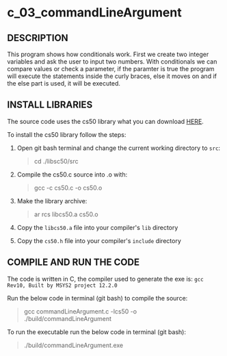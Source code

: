 c_03_commandLineArgument
========================

## DESCRIPTION

This program shows how conditionals work. First we create two integer variables and ask the user to input two numbers.
With conditionals we can compare values or check a parameter, if the paramter is true the program will execute the 
statements inside the curly braces, else it moves on and if the else part is used, it will be executed.

## INSTALL LIBRARIES

The source code uses the cs50 library what you can download [HERE](https://github.com/cs50/libcs50).

To install the cs50 library follow the steps:

1. Open git bash terminal and change the current working directory to `src`:   
  	> cd ./libsc50/src

2. Compile the cs50.c source into .o with:
	> gcc -c cs50.c -o cs50.o

3. Make the library archive:  
  	> ar rcs libcs50.a cs50.o

4. Copy the `libcs50.a` file into your compiler's `lib` directory

5. Copy the `cs50.h` file into your compiler's `include` directory

## COMPILE AND RUN THE CODE

The code is written in C, the compiler used to generate the exe is: `gcc Rev10, Built by MSYS2 project 12.2.0`

Run the below code in terminal (git bash) to compile the source:

> gcc commandLineArgument.c -lcs50 -o ./build/commandLineArgument

To run the executable run the below code in terminal (git bash):

> ./build/commandLineArgument.exe
